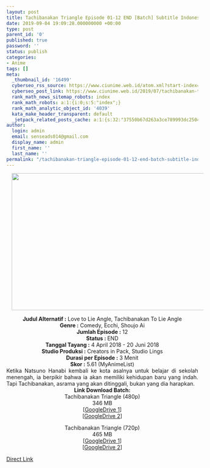```yaml
---
layout: post
title: Tachibanakan Triangle Episode 01-12 END [Batch] Subtitle Indonesia
date: 2019-09-04 19:09:28.000000000 +00:00
type: post
parent_id: '0'
published: true
password: ''
status: publish
categories:
- Anime
tags: []
meta:
  _thumbnail_id: '16499'
  cyberseo_rss_source: https://www.ciunime.web.id/atom.xml?start-index=3751&max-results=150
  cyberseo_post_link: https://www.ciunime.web.id/2019/07/tachibanakan-triangle-episode-01-12-end.html
  rank_math_news_sitemap_robots: index
  rank_math_robots: a:1:{i:0;s:5:"index";}
  rank_math_analytic_object_id: '4039'
  kata_make_header_transparent: default
  _jetpack_related_posts_cache: a:1:{s:32:"37550b67d263a3ce789993dc25046c5f";a:2:{s:7:"expires";i:1651190544;s:7:"payload";a:0:{}}}
author:
  login: admin
  email: senseads014@gmail.com
  display_name: admin
  first_name: ''
  last_name: ''
permalink: "/tachibanakan-triangle-episode-01-12-end-batch-subtitle-indonesia/"
---
```

<div class="separator" style="clear: both; text-align: center;"><a href="https://1.bp.blogspot.com/-dh74bmVl4bs/XTQlt3pc_XI/AAAAAAAAcNw/xQoMdVI2eXsW8fgfHKTHwwdwgYKJ9YqIgCLcBGAs/s1600/Tachibanakan%2BTriangle.jpg" imageanchor="1" style="margin-left: 1em; margin-right: 1em;"><img border="0" data-original-height="720" data-original-width="1280" height="360" src="{{ site.baseurl }}/assets/2019/09/Tachibanakan%2BTriangle.jpg" width="640" /></a></div>
<p>
<div style="text-align: center;"><b>Judul</b><b><b> Alternatif</b> :</b> Love to Lie Angle, Tachibanakan To Lie Angle</div>
<div style="text-align: center;"><b><b>Genre :</b></b> Comedy, Ecchi, Shoujo Ai</div>
<div style="text-align: center;"><b>Jumlah Episode :</b> 12<br /><b>Status :&nbsp;</b>END<br /><b>Tanggal Tayang :</b> 4 April 2018 - 20 Juni 2018<br /><b>Studio Produksi :</b> Creators in Pack, Studio Lings<br /><b>Durasi per Episode :</b> 3 Menit</div>
<div style="text-align: center;"><b>Skor :</b> 5.61 (MyAnimeList)</div>
<div style="text-align: center;"></div>
<div style="text-align: justify;">Ketika Natsuno Hanabi kembali ke kota asalnya untuk belajar di sekolah menengah, ia berpikir bahwa ia akan memiliki kehidupan baru yang indah. Tapi Tachibanakan, asrama yang akan ditinggali, bukan yang dia harapkan.</div>
<div style="text-align: justify;"></div>
<div style="text-align: justify;"></div>
<div style="text-align: center;"><b>Link Download Batch:</b></div>
<div style="text-align: center;">Tachibanakan Triangle (480p)</div>
<div style="text-align: center;">346 MB</div>
<div style="text-align: center;">[<a href="https://drive.google.com/file/d/1tzaC7zaGqOk0Z-RJXMAhpaBP9hnAJZVx/view" target="_blank" rel="noopener">GoogleDrive 1</a>]<br />[<a href="https://drive.google.com/file/d/1oD-7Z0VZUQm4rBNQfr20ZLDW5i0mwNhZ/view" target="_blank" rel="noopener">GoogleDrive 2</a>]</p>
<p>Tachibanakan Triangle (720p)<br />465 MB<br />[<a href="https://drive.google.com/file/d/1GX3X8NtPldUaVPVq624arAckDAGyf3Ec/view" target="_blank" rel="noopener">GoogleDrive 1</a>]<br />[<a href="https://drive.google.com/file/d/1-Wnl4te71TmkjF8XvAri5WKUoC02WbJ4/view" target="_blank" rel="noopener">GoogleDrive 2</a>]</div>
<link rel="stylesheet" href="https://cdnjs.cloudflare.com/ajax/libs/font-awesome/4.7.0/css/font-awesome.min.css" />
<div class="divbtn"> <a href="https://handymansurrender.com/fihup8buzv?key=94550f7ce39444073321dde3b8782f97" class="btn"><i class="fa fa-download"></i> Direct Link</a> </div>

